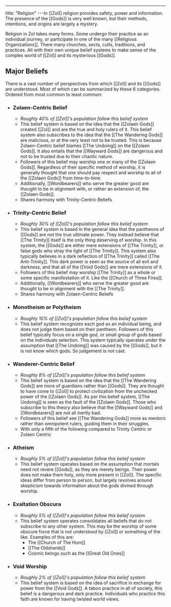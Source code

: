 ---
title: "Religion"
---In [[Zol]] religion provides safety, power and information. The presence of the [[Gods]] is very well known, but their methods, intentions, and origins are largely a mystery.

Religion in Zol takes many forms. Some undergo their practice as an individual journey, or participate in one of the many [[Religious Organizations]]. There many churches, sects, cults, traditions, and practices. All with their own unique belief systems to make sense of the complex world of [[Zol]] and its mysterious [[Gods]].

## Major Beliefs
There is a vast number of perspectives from which [[Zol]] and its [[Gods]] are understood. Most of which can be summarized by these 6 categories. Ordered from most common to least common:

- ### Zolaen-Centric Belief
	- *Roughly 40% of [[Zol]]'s population follow this belief system*
	- This belief system is based on the idea that the [[Zolaen Gods]] created [[Zol]] and are the true and holy rulers of it. This belief system also subscribes to the idea that the [[The Wandering Gods]] are malicious, or at the very least not to be trusted. This is because Zolaen-Centric belief blames [[The Undoing]] on the [[Zolaen Gods]]. It also entails that the [[Wayward Gods]] are dangerous and not to be trusted due to their chaotic nature.
	- Followers of this belief may worship one or many of the [[Zolaen Gods]]. Regardless of their specific method of worship, it is generally thought that one should pay respect and worship to all of the [[Zolaen Gods]] from time-to-time.
	- Additionally, [[Wordbearers]] who serve the greater good are thought to be in alignment with, or rather an extension of, the [[Zolaen Gods]].
	- Shares harmony with Trinity-Centric Beliefs

- ### Trinity-Centric Belief
	- *Roughly 30% of [[Zol]]'s population follow this belief system*
	- This belief system is based in the general idea that the pantheons of [[Gods]] are not the true ultimate power. They instead believe that [[The Trinity]] itself is the only thing deserving of worship. In this system, the [[Gods]] are either mere extensions of [[The Trinity]], or false gods who stray the light of [[The Trinity]]. This system also typically believes in a dark reflection of [[The Trinity]] called [[The Anti-Trinity]]. This dark power is seen as the source of all evil and darkness, and that all of the [[Void Gods]] are mere extensions of it.
	- Followers of this belief may worship [[The Trinity]] as a whole or some specific manifestation of it. Like the [[Church of Three Fires]].
	- Additionally, [[Wordbearers]] who serve the greater good are thought to be in alignment with the [[The Trinity]].
	- Shares harmony with Zolaen-Centric Beliefs

- ### Monotheism or Polytheism
	- *Roughly 10% of [[Zol]]'s population follow this belief system*
	- This belief system recognizes each god as an individual being, and does not judge them based on their pantheon. Followers of this belief typically focus on a single god, or small group of gods based on the individuals selection. This system typically operates under the assumption that [[The Undoing]] was caused by the [[Gods]], but it is not know which gods. So judgement is not cast.

- ### Wanderer-Centric Belief
	- *Roughly 8% of [[Zol]]'s population follow this belief system*
	- This belief system is based on the idea that the [[The Wandering Gods]] are more of guardians rather than [[Gods]]. They are thought to have come to [[Zol]] to protect civilization from the unchecked power of the [[Zolaen Gods]]. As per this belief system, [[The Undoing]] is seen as the fault of the [[Zolaen Gods]]. Those who subscribe to this theory also believe that the [[Wayward Gods]] and [[Wordbearers]] are not all inertly bad.
	- Followers of this belief see [[The Wandering Gods]] more as mentors rather than omnipotent rulers, guiding them in their struggles.
	- With only a fifth of the following compared to Trinity Centric or Zolaen Centric

- ### Atheism
	- *Roughly 5% of [[Zol]]'s population follow this belief system*
	- This belief system operates based on the assumption that mortals need not revere [[Gods]], as they are merely beings. Their power does not make them holy, only more present in [[Zol]]. The specific ideas differ from person to person, but largely revolves around skepticism towards information about the gods divined through worship.

- ### Exaltation Obscura
	- *Roughly 5% of [[Zol]]'s population follow this belief system*
	- This belief system operates consolidates all beliefs that do not subscribe to any other system. This may be the worship of some obscure force that is not understood by [[Zol]] or something of the like. Examples of this are:
		- The [[Church of The Hum]]
		- [[The Oldshards]]
		- Cosmic beings such as the [[Great Old Ones]]

- ### Void Worship
	- *Roughly 2% of [[Zol]]'s population follow this belief system*
	- This belief system is based on the idea of sacrifice in exchange for power from the [[Void Gods]]. A taboo practice in all of society, this belief is a dangerous and dark practice. Individuals who practice this faith are known for having twisted world views.

